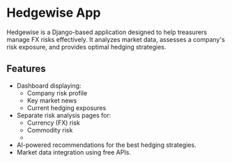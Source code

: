 # Hedgewise App

Hedgewise is a Django-based application designed to help treasurers manage FX risks effectively. It analyzes market data, assesses a company's risk exposure, and provides optimal hedging strategies.

## Features

- Dashboard displaying:
  - Company risk profile
  - Key market news
  - Current hedging exposures
- Separate risk analysis pages for:
  - Currency (FX) risk
  - Commodity risk
  - 
- AI-powered recommendations for the best hedging strategies.
- Market data integration using free APIs.